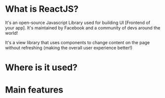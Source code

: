 # What is ReactJS?

It's an open-source Javascript Library used for building UI [Frontend of your app]. It's maintained by Facebook and a community of devs around the world! 

It's a view library that uses components to change content on the page without refreshing (making the overall user experience better!) 

# Where is it used?



# Main features

#